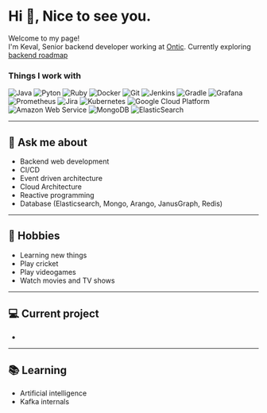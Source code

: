 <h1>Hi 👋, Nice to see you.</h1>
<p>Welcome to my page! </br> I'm Keval, Senior backend developer working at <a href="https://ontic.co">Ontic</a>. Currently exploring <a href="https://roadmap.sh/backend">backend roadmap</a></p>
<h3>Things I work with</h3>
<p>
  <!--- Languages -->
  <img alt="Java" src="https://img.shields.io/badge/java-%23ED8B00.svg?style=flat-square&logo=openjdk&logoColor=white" />
  <img alt="Pyton" src="https://img.shields.io/badge/python-3670A0?style=flat-square&logo=python&logoColor=ffdd54" />
  <img alt="Ruby" src="https://img.shields.io/badge/ruby-%23CC342D.svg?style=flat-square&logo=ruby&logoColor=white" />
  
  <!--- Tools  -->
  <img alt="Docker" src="https://img.shields.io/badge/-Docker-46a2f1?style=flat-square&logo=docker&logoColor=white" />
  <img alt="Git" src="https://img.shields.io/badge/-Git-F05032?style=flat-square&logo=git&logoColor=white" />
  <img alt="Jenkins" src="https://img.shields.io/badge/jenkins-%232C5263.svg?style=flat-square&logo=jenkins&logoColor=white" />
  <img alt="Gradle" src="https://img.shields.io/badge/Gradle-02303A.svg?style=flat-square&logo=Gradle&logoColor=white" />
  <img alt="Grafana" src="https://img.shields.io/badge/grafana-%23F46800.svg?style=flat-square&logo=grafana&logoColor=white" />
  <img alt="Prometheus" src="https://img.shields.io/badge/Prometheus-E6522C?style=flat-square&logo=Prometheus&logoColor=white" />
  <img alt="Jira" src="https://img.shields.io/badge/jira-%230A0FFF.svg?style=flat-square&logo=jira&logoColor=white" />
  <img alt="Kubernetes" src="https://img.shields.io/badge/kubernetes-%23326ce5.svg?style=flat-square&logo=kubernetes&logoColor=white" />
  <!--   <img alt="Kibana" src="" /> -->
  <!--   <img alt="Vault" src="" /> -->
  
  <!--- Clouds -->
  <img alt="Google Cloud Platform" src="https://img.shields.io/badge/-Google_Cloud_Platform-1a73e8?style=flat-square&logo=google-cloud&logoColor=white" />
  <img alt="Amazon Web Service" src="https://img.shields.io/badge/AWS-%23FF9900.svg?style=flat-square&logo=amazon-aws&logoColor=white" />
    
  
  <!--- Databases -->
  <img alt="MongoDB" src="https://img.shields.io/badge/-MongoDB-13aa52?style=flat-square&logo=mongodb&logoColor=white" />
  <img alt="ElasticSearch" src="https://img.shields.io/badge/-ElasticSearch-005571?style=flat-square&logo=elasticsearch" />
<!--   <img alt="ArangoDB" src="https://img.shields.io/badge/-MongoDB-13aa52?style=flat-square&logo=mongodb&logoColor=white" /> -->
<!--   <img alt="Redis" src="(https://img.shields.io/badge/redis-%23DD0031.svg?style=flat-square&logo=redis&logoColor=white" /> -->
</p>

-------

## 💬 Ask me about
- Backend web development
- CI/CD
- Event driven architecture
- Cloud Architecture
- Reactive programming
- Database (Elasticsearch, Mongo, Arango, JanusGraph, Redis)

-------

## 📅 Hobbies
- Learning new things 
- Play cricket
- Play videogames
- Watch movies and TV shows

-------

## 💻 Current project
- 

-------

## 📚 Learning
- Artificial intelligence   
- Kafka internals 
